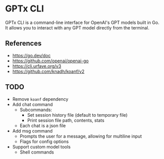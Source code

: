 # GPTx CLI

GPTx CLI is a command-line interface for OpenAI's GPT models built in Go.
It allows you to interact with any GPT model directly from the terminal.

## References

- https://go.dev/doc
- https://github.com/openai/openai-go
- https://cli.urfave.org/v3
- https://github.com/knadh/koanf/v2

## TODO

- Remove `koanf` dependency
- Add chat command
    - Subcommands:
        - Set session history file (default to temporary file)
        - Print session file path, contents, stats
    - Each chat is a json file
- Add msg command
    - Prompts the user for a message, allowing for multiline input
    - Flags for config options
- Support custom model tools
    - Shell commands
